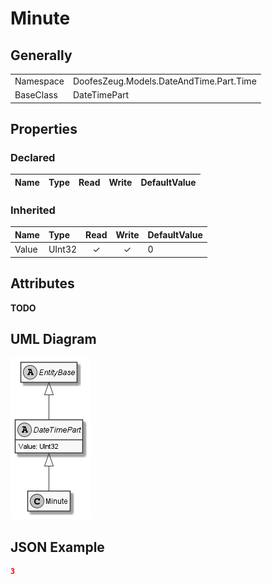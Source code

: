 ﻿# Minute

## Generally

|||
|:-|:-|
|Namespace|DoofesZeug.Models.DateAndTime.Part.Time|
|BaseClass|DateTimePart|

## Properties

### Declared

|Name|Type|Read|Write|DefaultValue|
|:---|:---|:--:|:---:|:-----------|

### Inherited

|Name|Type|Read|Write|DefaultValue|
|:---|:---|:--:|:---:|:-----------|
|Value|UInt32|&#x2713;|&#x2713;|0|

## Attributes

**TODO**

## UML Diagram

![Minute.png](./Minute.png "Minute")

## JSON Example

```json
3
```

